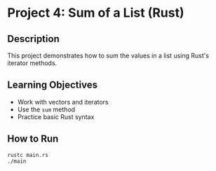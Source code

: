 # Project 4: Sum of a List (Rust)

## Description
This project demonstrates how to sum the values in a list using Rust's iterator methods.

## Learning Objectives
- Work with vectors and iterators
- Use the `sum` method
- Practice basic Rust syntax

## How to Run
```
rustc main.rs
./main
```
